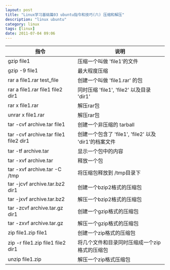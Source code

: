 ```yaml
---
layout: post
title: "Linux学习基础篇03 ubuntu指令和技巧(六) 压缩和解压"
description: "linux ubuntu"
category: linux
tags: [linux]
date: 2011-07-04 09:06
---
```



|                指令              |                   说明                  |
| -------------------------------- | --------------------------------------- |
| gzip file1 | 压缩一个叫做 'file1'的文件  |
| gzip -9 file1 | 最大程度压缩  |
| rar a file1.rar test_file | 创建一个叫做 'file1.rar' 的包  |
| rar a file1.rar file1 file2 dir1 | 同时压缩 'file1', 'file2' 以及目录 'dir1'  |
| rar x file1.rar | 解压rar包  |
| unrar x file1.rar | 解压rar包  |
| tar -cvf archive.tar file1 | 创建一个非压缩的 tarball  |
| tar -cvf archive.tar file1 file2 dir1 | 创建一个包含了 'file1', 'file2' 以及 'dir1'的档案文件  |
| tar -tf archive.tar | 显示一个包中的内容  |
| tar -xvf archive.tar | 释放一个包  |
| tar -xvf archive.tar -C /tmp | 将压缩包释放到 /tmp目录下  |
| tar -jcvf archive.tar.bz2 dir1 | 创建一个bzip2格式的压缩包  |
| tar -jxvf archive.tar.bz2 | 解压一个bzip2格式的压缩包  |
| tar -zcvf archive.tar.gz dir1 | 创建一个gzip格式的压缩包  |
| tar -zxvf archive.tar.gz | 解压一个gzip格式的压缩包  |
| zip file1.zip file1 | 创建一个zip格式的压缩包  |
| zip -r file1.zip file1 file2 dir1 | 将几个文件和目录同时压缩成一个zip格式的压缩包  |
| unzip file1.zip | 解压一个zip格式压缩包  |

